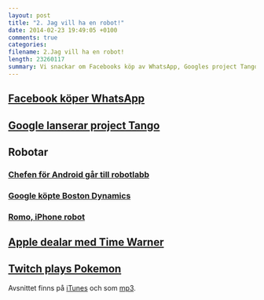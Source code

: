 ```yaml
---
layout: post
title: "2. Jag vill ha en robot!"
date: 2014-02-23 19:49:05 +0100
comments: true
categories: 
filename: 2.Jag vill ha en robot!
length: 23260117
summary: Vi snackar om Facebooks köp av WhatsApp, Googles project Tango, robotar, med mera.
---
```



<div id="outline-container-1" class="outline-2">
<h2 id="sec-1"><a href="http://arstechnica.com/business/2014/02/facebook-buys-whatsapp-for-16-billion/">Facebook köper WhatsApp</a></h2>
<div class="outline-text-2" id="text-1">

</div>

</div>

<div id="outline-container-2" class="outline-2">
<h2 id="sec-2"><a href="http://arstechnica.com/gadgets/2014/02/googles-project-tango-is-a-smartphone-with-kinect-style-computer-vision/">Google lanserar project Tango</a></h2>
<div class="outline-text-2" id="text-2">

</div>

</div>

<div id="outline-container-3" class="outline-2">
<h2 id="sec-3">Robotar</h2>
<div class="outline-text-2" id="text-3">


</div>

<div id="outline-container-3-1" class="outline-3">
<h3 id="sec-3-1"><a href="http://news.cnet.com/8301-1023_3-57614454-93/andy-rubins-next-google-moonshot-project-robots/">Chefen för Android går till robotlabb</a></h3>
<div class="outline-text-3" id="text-3-1">

</div>

</div>

<div id="outline-container-3-2" class="outline-3">
<h3 id="sec-3-2"><a href="http://www.theguardian.com/technology/2013/dec/17/google-boston-dynamics-robots-atlas-bigdog-cheetah">Google köpte Boston Dynamics</a></h3>
<div class="outline-text-3" id="text-3-2">

</div>

</div>

<div id="outline-container-3-3" class="outline-3">
<h3 id="sec-3-3"><a href="http://romotive.com">Romo, iPhone robot</a></h3>
<div class="outline-text-3" id="text-3-3">

</div>
</div>

</div>

<div id="outline-container-4" class="outline-2">
<h2 id="sec-4"><a href="http://www.macrumors.com/2014/02/12/new-apple-tv-april/">Apple dealar med Time Warner</a></h2>
<div class="outline-text-2" id="text-4">

</div>

</div>

<div id="outline-container-5" class="outline-2">
<h2 id="sec-5"><a href="http://www.twitch.tv/twitchplayspokemon">Twitch plays Pokemon</a></h2>
<div class="outline-text-2" id="text-5">


<p>
Avsnittet finns på <a href="https://itunes.apple.com/us/podcast/semikolon/id824241885">iTunes</a> och som <a href="https://s3-eu-west-1.amazonaws.com/www.semikolon.fm/audio/2.+Jag+vill+ha+en+robot!.mp3">mp3</a>.
</p></div>
</div>
